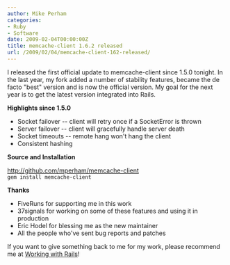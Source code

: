 ```yaml
---
author: Mike Perham
categories:
- Ruby
- Software
date: 2009-02-04T00:00:00Z
title: memcache-client 1.6.2 released
url: /2009/02/04/memcache-client-162-released/
---
```


I released the first official update to memcache-client since 1.5.0 tonight. In the last year, my fork added a number of stability features, became the de facto "best" version and is now the official version. My goal for the next year is to get the latest version integrated into Rails.

**Highlights since 1.5.0**

*   Socket failover -- client will retry once if a SocketError is thrown
*   Server failover -- client will gracefully handle server death
*   Socket timeouts -- remote hang won't hang the client
*   Consistent hashing

**Source and Installation**

<http://github.com/mperham/memcache-client>  
`gem install memcache-client`

**Thanks**

*   FiveRuns for supporting me in this work
*   37signals for working on some of these features and using it in production
*   Eric Hodel for blessing me as the new maintainer
*   All the people who've sent bug reports and patches

If you want to give something back to me for my work, please recommend me at [Working with Rails][1]!

 [1]: http://workingwithrails.com/person/10797-mike-perham
